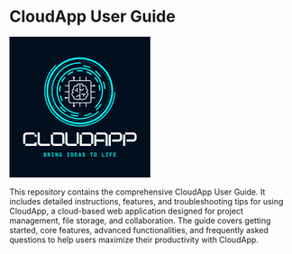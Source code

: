 # CloudApp User Guide

![Thumbnail](https://github.com/OluwaTossin/cloudapp-user-guide-images/blob/main/The%20CloudApp%20Logo.png)

This repository contains the comprehensive CloudApp User Guide. It includes detailed instructions, features, and troubleshooting tips for using CloudApp, a cloud-based web application designed for project management, file storage, and collaboration. The guide covers getting started, core features, advanced functionalities, and frequently asked questions to help users maximize their productivity with CloudApp.
